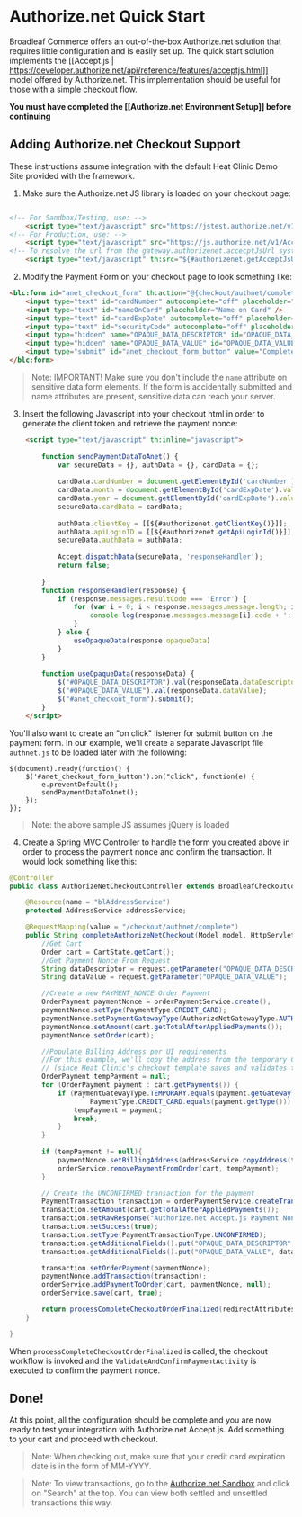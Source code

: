 # Authorize.net Quick Start

Broadleaf Commerce offers an out-of-the-box Authorize.net solution that requires little configuration and is easily set up. 
The quick start solution implements the [[Accept.js | https://developer.authorize.net/api/reference/features/acceptjs.html]] model offered by Authorize.net.
This implementation should be useful for those with a simple checkout flow.

**You must have completed the [[Authorize.net Environment Setup]] before continuing**


## Adding Authorize.net Checkout Support

These instructions assume integration with the default Heat Clinic Demo Site provided with the framework.

1. Make sure the Authorize.net JS library is loaded on your checkout page:

```html

<!-- For Sandbox/Testing, use: -->
    <script type="text/javascript" src="https://jstest.authorize.net/v1/Accept.js" charset="utf-8"></script>
<!-- For Production, use: -->
    <script type="text/javascript" src="https://js.authorize.net/v1/Accept.js" charset="utf-8"></script>
<!-- To resolve the url from the gateway.authorizenet.accecptJsUrl system variable, use: -->
    <script type="text/javascript" th:src="${#authorizenet.getAcceptJsUrl()}" charset="utf-8"></script>
```

2. Modify the Payment Form on your checkout page to look something like:

```html
<blc:form id="anet_checkout_form" th:action="@{checkout/authnet/complete}" method="POST">
    <input type="text" id="cardNumber" autocomplete="off" placeholder="Card Number" />
    <input type="text" id="nameOnCard" placeholder="Name on Card" />
    <input type="text" id="cardExpDate" autocomplete="off" placeholder="MM-YYYY" />
    <input type="text" id="securityCode" autocomplete="off" placeholder="CVV" />
    <input type="hidden" name="OPAQUE_DATA_DESCRIPTOR" id="OPAQUE_DATA_DESCRIPTOR"/>
    <input type="hidden" name="OPAQUE_DATA_VALUE" id="OPAQUE_DATA_VALUE"/>
    <input type="submit" id="anet_checkout_form_button" value="Complete Order" />
</blc:form>
```

> Note: IMPORTANT! Make sure you don't include the `name` attribute on sensitive data form elements. If the form is accidentally submitted and name attributes are present, sensitive data can reach your server.


3. Insert the following Javascript into your checkout html in order to generate the client token and retrieve the payment nonce:

```html
    <script type="text/javascript" th:inline="javascript">
        
        function sendPaymentDataToAnet() {
            var secureData = {}, authData = {}, cardData = {};
            
            cardData.cardNumber = document.getElementById('cardNumber').value;
            cardData.month = document.getElementById('cardExpDate').value.substring(0,2);
            cardData.year = document.getElementById('cardExpDate').value.substring(3,7);
            secureData.cardData = cardData;
        
            authData.clientKey = [[${#authorizenet.getClientKey()}]];
            authData.apiLoginID = [[${#authorizenet.getApiLoginId()}]];
            secureData.authData = authData;
            
            Accept.dispatchData(secureData, 'responseHandler');
            return false;
            
        }
        function responseHandler(response) {
            if (response.messages.resultCode === 'Error') {
                for (var i = 0; i < response.messages.message.length; i++) {
                    console.log(response.messages.message[i].code + ':' + response.messages.message[i].text);
                }
            } else {
                useOpaqueData(response.opaqueData)
            }
        }
        
        function useOpaqueData(responseData) {
            $("#OPAQUE_DATA_DESCRIPTOR").val(responseData.dataDescriptor);
            $("#OPAQUE_DATA_VALUE").val(responseData.dataValue);
            $("#anet_checkout_form").submit();
        }
    </script>
```

You'll also want to create an "on click" listener for submit button on the payment form. 
In our example, we'll create a separate Javascript file `authnet.js` to be loaded later with the following:

```
$(document).ready(function() {
    $('#anet_checkout_form_button').on("click", function(e) {
        e.preventDefault();
        sendPaymentDataToAnet();
    });
});        
```

> Note: the above sample JS assumes jQuery is loaded

4. Create a Spring MVC Controller to handle the form you created above in order to process the payment nonce and confirm the transaction. It would look something like this:

```java
@Controller
public class AuthorizeNetCheckoutController extends BroadleafCheckoutController {

    @Resource(name = "blAddressService")
    protected AddressService addressService;

    @RequestMapping(value = "/checkout/authnet/complete")
    public String completeAuthorizeNetCheckout(Model model, HttpServletRequest request, RedirectAttributes redirectAttributes, @PathVariable Map<String, String> pathVars) throws PaymentException, PricingException {
        //Get Cart
        Order cart = CartState.getCart();
        //Get Payment Nonce From Request
        String dataDescriptor = request.getParameter("OPAQUE_DATA_DESCRIPTOR");
        String dataValue = request.getParameter("OPAQUE_DATA_VALUE");

        //Create a new PAYMENT_NONCE Order Payment
        OrderPayment paymentNonce = orderPaymentService.create();
        paymentNonce.setType(PaymentType.CREDIT_CARD);
        paymentNonce.setPaymentGatewayType(AuthorizeNetGatewayType.AUTHORIZENET);
        paymentNonce.setAmount(cart.getTotalAfterAppliedPayments());
        paymentNonce.setOrder(cart);

        //Populate Billing Address per UI requirements
        //For this example, we'll copy the address from the temporary Credit Card's Billing address and archive the payment,
        // (since Heat Clinic's checkout template saves and validates the address in a previous section).
        OrderPayment tempPayment = null;
        for (OrderPayment payment : cart.getPayments()) {
            if (PaymentGatewayType.TEMPORARY.equals(payment.getGatewayType()) &&
                    PaymentType.CREDIT_CARD.equals(payment.getType())) {
                tempPayment = payment;
                break;
            }
        }
        
        if (tempPayment != null){
            paymentNonce.setBillingAddress(addressService.copyAddress(tempPayment.getBillingAddress()));
            orderService.removePaymentFromOrder(cart, tempPayment);
        }

        // Create the UNCONFIRMED transaction for the payment
        PaymentTransaction transaction = orderPaymentService.createTransaction();
        transaction.setAmount(cart.getTotalAfterAppliedPayments());
        transaction.setRawResponse("Authorize.net Accept.js Payment Nonce");
        transaction.setSuccess(true);
        transaction.setType(PaymentTransactionType.UNCONFIRMED);
        transaction.getAdditionalFields().put("OPAQUE_DATA_DESCRIPTOR", dataDescriptor);
        transaction.getAdditionalFields().put("OPAQUE_DATA_VALUE", dataValue);

        transaction.setOrderPayment(paymentNonce);
        paymentNonce.addTransaction(transaction);
        orderService.addPaymentToOrder(cart, paymentNonce, null);
        orderService.save(cart, true);

        return processCompleteCheckoutOrderFinalized(redirectAttributes);
    }

}
```

When `processCompleteCheckoutOrderFinalized` is called, the checkout workflow is invoked and the `ValidateAndConfirmPaymentActivity`
is executed to confirm the payment nonce.

## Done!
At this point, all the configuration should be complete and you are now ready to test your integration with Authorize.net Accept.js. Add something to your cart and proceed with checkout.

> Note: When checking out, make sure that your credit card expiration date is in the form of MM-YYYY.

> Note: To view transactions, go to the [Authorize.net Sandbox](https://sandbox.authorize.net/) and click on "Search" at the top.  You can view both settled and unsettled transactions this way.

